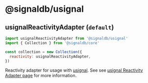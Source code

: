 # @signaldb/usignal

## usignalReactivityAdapter (`default`)

```js
import usignalReactivityAdapter from '@signaldb/usignal'
import { Collection } from '@signaldb/core'

const collection = new Collection({
  reactivity: usignalReactivityAdapter,
})
```

Reactivity adapter for usage with [µsignal](https://github.com/WebReflection/usignal). See see [µsignal Reactivity Adapter page](/reactivity/usignal/) for more information.
